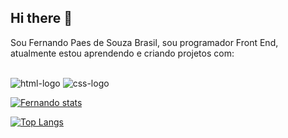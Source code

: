 ## Hi there 👋

Sou Fernando Paes de Souza Brasil, sou programador Front End, atualmente estou aprendendo e criando projetos com:
<br>
<br>

 <img src="https://img.shields.io/badge/HTML-239120?style=for-the-badge&logo=html5&logoColor=white" alt="html-logo" />

<img src="https://img.shields.io/badge/CSS-239120?&style=for-the-badge&logo=css3&logoColor=white" alt="css-logo" />


[![Fernando stats](https://github-readme-stats.vercel.app/api?username=Fernandopaes23)](https://github.com/anuraghazra/github-readme-stats)

[![Top Langs](https://github-readme-stats.vercel.app/api/top-langs/?username=Fernandopaes23)](https://github.com/anuraghazra/github-readme-stats)

